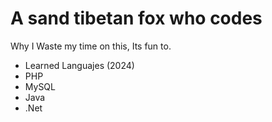 <h1>A sand tibetan fox who codes</h1>

<p>Why I Waste my time on this, Its fun to.</p>

<ul>
  <li>Learned Languajes (2024)</li>
  <li>PHP</li>
  <li>MySQL</li>
  <li>Java</li>
  <li>.Net</li>
</ul>
